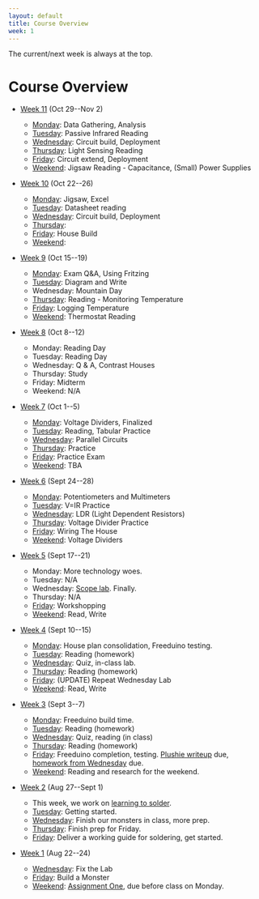 ```yaml
---
layout: default
title: Course Overview
week: 1
---
```

The current/next week is always at the top.

# Course Overview

* [Week 11](w10.html) (Oct 29--Nov 2)
	* [Monday](w10.html#monday): Data Gathering, Analysis
	* [Tuesday](w10.html#tuesday): Passive Infrared Reading
	* [Wednesday](w10.html#wednesday): Circuit build, Deployment
	* [Thursday](w10.html#thursday): Light Sensing Reading
	* [Friday](w10.html#friday): Circuit extend, Deployment
	* [Weekend](w10.html#weekend): Jigsaw Reading - Capacitance, (Small) Power Supplies

* [Week 10](w09.html) (Oct 22--26)
	* [Monday](w09.html#monday): Jigsaw, Excel
	* [Tuesday](w09.html#tuesday): Datasheet reading
	* [Wednesday](w09.html#wednesday): Circuit build, Deployment
	* [Thursday](w09.html#thursday): 
	* [Friday](w09.html#friday): House Build
	* [Weekend](w09.html#weekend): 


* [Week 9](w08.html) (Oct 15--19)
	* [Monday](w08.html#monday): Exam Q&A, Using Fritzing
	* [Tuesday](w08.html#tuesday): Diagram and Write
	* Wednesday: Mountain Day
	* [Thursday](w08.html#thursday): Reading - Monitoring Temperature
	* [Friday](w08.html#friday): Logging Temperature
	* [Weekend](w08.html#weekend): Thermostat Reading

* [Week 8](w07.html) (Oct 8--12)
	* Monday: Reading Day
	* Tuesday: Reading Day
	* Wednesday: Q & A, Contrast Houses
	* Thursday: Study
	* Friday: Midterm
	* Weekend: N/A

* [Week 7](w06.html) (Oct 1--5)
	* [Monday](w06.html#monday): Voltage Dividers, Finalized
	* [Tuesday](w06.html#tuesday): Reading, Tabular Practice
	* [Wednesday](w06.html#wednesday): Parallel Circuits
	* [Thursday](w06.html#thursday): Practice
	* [Friday](w06.html#friday): Practice Exam
	* [Weekend](w06.html#weekend): TBA

* [Week 6](w05.html) (Sept 24--28)
	* [Monday](w05.html#monday): Potentiometers and Multimeters
	* [Tuesday](w05.html#tuesday): V=IR Practice
	* [Wednesday](w05.html#wednesday): LDR (Light Dependent Resistors)
	* [Thursday](w05.html#thursday): Voltage Divider Practice
	* [Friday](w05.html#friday): Wiring The House
	* [Weekend](w05.html#weekend): Voltage Dividers

* [Week 5](w04.html) (Sept 17--21)
	* Monday: More technology woes.
	* Tuesday: N/A
	* Wednesday: [Scope lab]({{site.url}}/assignments/oscilloscope-basics.html). Finally.
	* Thursday: N/A
	* [Friday](w04.html#friday): Workshopping
	* [Weekend](w04.html#weekend): Read, Write

* [Week 4](w03.html) (Sept 10--15)
	* [Monday](w03.html#monday): House plan consolidation, Freeduino testing.
	* [Tuesday](w03.html#tuesday): Reading (homework)
	* [Wednesday](w03.html#wednesday): Quiz, in-class lab.
	* [Thursday](w03.html#thursday): Reading (homework)
	* [Friday](w03.html#friday): (UPDATE) Repeat Wednesday Lab
	* [Weekend](w03.html#weekend): Read, Write

* [Week 3](w02.html) (Sept 3--7)
  * [Monday](w02.html#monday): Freeduino build time.
  * [Tuesday](w02.html#tuesday): Reading (homework)
  * [Wednesday](w02.html#wednesday): Quiz, reading (in class)
  * [Thursday](w02.html#thursday): Reading (homework)
  * [Friday](w02.html#friday): Freeduino completion, testing. [Plushie writeup]({{site.url}}/assignments/plushie-monster-writeup.html) due, [homework from Wednesday]({{site.url}}/assignments/exploring-home-wiring-planning.html) due. 
  * [Weekend](w02.html#weekend): Reading and research for the weekend.

* [Week 2](w01.html) (Aug 27--Sept 1)
  * This week, we work on [learning to solder]({{site.url}}/assignments/learn-to-solder.html).
  * [Tuesday](w01.html#Tuesday): Getting started.
  * [Wednesday](w01.html#Wednesday): Finish our monsters in class, more prep.
  * [Thursday](w01.html#Thursday): Finish prep for Friday.
  * [Friday](w01.html#Friday): Deliver a working guide for soldering, get started.

* [Week 1](w00.html) (Aug 22--24)
  * [Wednesday](w00.html#Wednesday): Fix the Lab
  * [Friday](w00.html#Friday): Build a Monster
  * [Weekend](w00.html#Weekend): [Assignment One]({{site.url}}/assignments/learning-to-fail.html), due before class on Monday.
